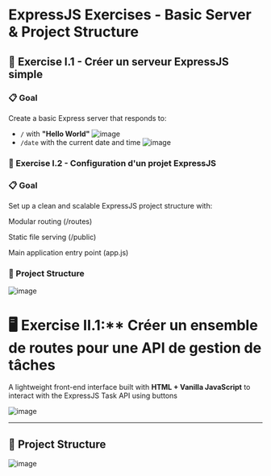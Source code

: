 # ExpressJS Exercises - Basic Server & Project Structure

## 🧪 Exercise I.1 - Créer un serveur ExpressJS simple

### 📋 Goal

Create a basic Express server that responds to:

- `/` with **"Hello World"**
  ![image](https://github.com/user-attachments/assets/0b71ec4d-4bae-4b46-95ef-6425342034d0)
- `/date` with the current date and time
  ![image](https://github.com/user-attachments/assets/e80a3b55-11bb-4b0a-96ea-c22948356a56)

### 🧱 Exercise I.2 - Configuration d'un projet ExpressJS

### 📋 Goal
Set up a clean and scalable ExpressJS project structure with:

Modular routing (/routes)

Static file serving (/public)

Main application entry point (app.js)

### 📁 Project Structure

![image](https://github.com/user-attachments/assets/fbab776a-ba46-47a8-b2f0-5eca7c133c00)


# 🖥️ Exercise II.1:** Créer un ensemble de routes pour une API de gestion de tâches

A lightweight front-end interface built with **HTML + Vanilla JavaScript** to interact with the ExpressJS Task API using buttons

![image](https://github.com/user-attachments/assets/6ba7f362-2f0a-4cd3-b9e7-58d2c803e116)


---

## 📁 Project Structure
![image](https://github.com/user-attachments/assets/fad18de6-c590-4a51-be78-64a00ef098d3)


